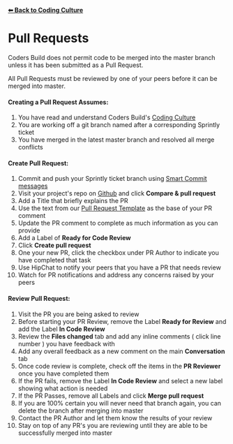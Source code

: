 **[⬅ Back to Coding Culture](../README.md)**

# Pull Requests

Coders Build does not permit code to be merged into the master branch unless it has been submitted as a Pull Request.

All Pull Requests must be reviewed by one of your peers before it can be merged into master.

#### Creating a Pull Request Assumes:

1. You have read and understand Coders Build's [Coding Culture](../README.md)
2. You are working off a git branch named after a corresponding Sprintly ticket
3. You have merged in the latest master branch and resolved all merge conflicts

#### Create Pull Request:

1. Commit and push your Sprintly ticket branch using [Smart Commit messages](git-best-practices.md#smart-commit-messages)
2. Visit your project's repo on [Github](https://github.com/doinginc) and click **Compare & pull request**
3. Add a Title that briefly explains the PR
4. Use the text from our [Pull Request Template](../templates/pr-template.md) as the base of your PR comment
5. Update the PR comment to complete as much information as you can provide
6. Add a Label of **Ready for Code Review**
7. Click **Create pull request**
8. One your new PR, click the checkbox under PR Author to indicate you have completed that task
9. Use HipChat to notify your peers that you have a PR that needs review
10. Watch for PR notifications and address any concerns raised by your peers

#### Review Pull Request:

1. Visit the PR you are being asked to review
2. Before starting your PR Review, remove the Label **Ready for Review** and add the Label **In Code Review**
3. Review the **Files changed** tab and add any inline comments ( click line number ) you have feedback with
4. Add any overall feedback as a new comment on the main **Conversation** tab
5. Once code review is complete, check off the items in the **PR Reviewer** once you have completed them
6. If the PR fails, remove the Label **In Code Review** and select a new label showing what action is needed
7. If the PR Passes, remove all Labels and click **Merge pull request**
8. If you are 100% certain you will never need that branch again, you can delete the branch after merging into master
9. Contact the PR Author and let them know the results of your review
10. Stay on top of any PR's you are reviewing until they are able to be successfully merged into master
